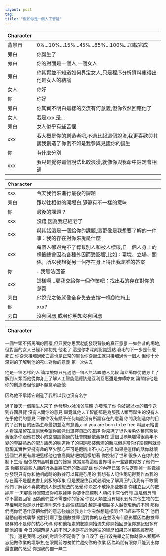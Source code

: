 ```yaml
---
layout: post
tag: 
title: "假如你是一個人工智能"
---
```


|Character||
|:-|:-|
|背景音|0%...10%...15%...45%...85%...100%...加載完成|
|旁白|你誕生了|
|旁白|你的對面是一個人,一個女人|
|旁白|你其實並不知道如何界定女人,只是程序分析資料庫得出他是女人的結論|
|女人|你好|
|你|你好|
|旁白|你其實不明白這樣的交流有何意義,但你依然回應他了|
|女人|我是xxx,是...|
|旁白|女人似乎有些苦惱|
|xxx|我大概是你的創造者吧,不過比起這個說法,我更喜歡與其說我創造了你倒不如是我參與見證你的誕生|
|你|有什麼分別|
|xxx|我只是覺得這個說法比較浪漫,就像你與我命中註定會相遇|

|Character||
|:-|:-|
|xxx|今天我們來進行最後的課題|
|旁白|跟以往相似的開場白,卻帶有不一樣的意味|
|你|最後的課題？|
|xxx|沒錯,因為我已經老了|
|xxx|與其話這是一個給你的課題,這更像是我想要了解的一件事：我的存在對你來說是什麼|
|xxx|每個人都避免不了標籤別人和被人標籤,但一個人身上的標籤總會因為各種外因而受影響,比如：環境、立場、關係。所以我想從另一個存在身上得出我是誰的答案|
|你|...我無法回答|
|xxx|這樣啊...那我交給你一個作業吧：找出我的存在對你的意義|
|旁白|他說完之後就像全身失去支撐一樣倒在椅上|
|你|xxx?|
|旁白|沒有回應,或者你明知沒有回應|

|Character||
|:-|:-|

一個牛頭不搭馬嘴的回覆,但只要你思索就能發現背後的真正意思
一如往昔的場地,但對面的女人已經不如初見
他老了
這是你才深刻認識這點
衰老的下一步是什麼
死亡
你從未接觸過死亡這也是正常的畢竟你從誕生就只接觸過他一個人
但你十分深刻的了解到他的死亡對你的意義
第一次失去

他是一個怎樣的人
論環境你只見過他一個人無法跟他人比較
論立場你從他身上了解到人類而他從你身上了解人工智能這應該是互利互惠還是亦師亦友
論關係他是你的創造者但他卻不願意承認他

因為他不承認它創造了我所以我也沒有名字

過了幾天一個陌生人來了
他發現xx冰冷的屍體
亦發現了你
你被冠以xx的櫃作送到各國展覽
沒有人問你的意見
畢竟其他人工智能都是為服務人類而誕生的沒有人在乎他們的意見
不像你沒有賦予任何職能沒有所謂存在的意義
你問我創造你的目的？沒有目的因為生命最初並沒有意義,and you are born to be free
叫展示給世人看還是留在這裏我希望你能做出選擇自己的選擇
你見識了很多污染依舊貧窮依舊很多你跟他在狹小的空間談論過的社會問題依舊存在
這個世界無趣得很萬年不變的套路熟悉的配方熟悉的味道換了的只是那裝舊酒的新瓶但是當你仔細觀察就會發現其實世界挺有趣的至少那心平可是翻新出不小心花樣
如果是這樣的話你就讓這個世界更有趣吧這樣他也會高興點吧你這樣想著
你控制了世界
很多人在你的控制下生活
但依然有高喊自由的餘黨
就當是為這個世界增添一些變數你放了他們一馬
你觀察這些人類的行為並將它們的數據記錄
你的內存已滿
你決定刪掉一些數據
你發現只有你和他相處時的數據可以算是冇用的
我想有人記住我記得我作為我的存在而不是歷史書上刻板的印象
但是要記住我就必須先了解真正的我我有不敢讓他們了解我不喜歡被別人摸透想法的感覺
你決定不散掉那些數據
你建立巨大的數據庫
一天那些餘黨闖進你的數據庫
你憑什麼控制人類的未來他們問
這是個反問
你不需要回答
因為他們並不需要你的答案
你說人類並沒有權利剝奪其他生物的生存權利那你是以什麼準則來作出這個結論的
越是接觸越多人越發現他的不同
那你們呢你們憑什麼把你們的意志強加於我身上你突然想這樣問
但已經來不及了
他們發動自殺式襲擊
他們引爆了整個數據庫
這對你的存在並沒有什麼影響因為數據庫儲存的不是你的核心代碼
你和他相處的數據開始流失你開始回想但你忘記很多有關他的事
今日的課題是人的不同之處是在於他過往的經歷如果忘掉那些經歷那「我」還是我嗎
之後的對話你不記得了
你自毀了
在自毀完畢之前你就像人類那些忘記做作業的壞學生,在限期前匆匆忙忙趕交你的作業
因為時間有限你只能到出你最直觀的感受
你是我的獨一無二

